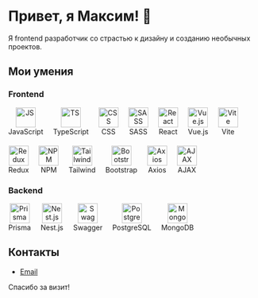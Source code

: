 # Привет, я Максим! 👋

Я frontend разработчик со страстью к дизайну и созданию необычных проектов.

## Мои умения

### Frontend
<div style="display: flex; flex-wrap: wrap; gap: 20px;">
  <div style="text-align: center;">
    <img src="https://cdn.jsdelivr.net/gh/devicons/devicon/icons/javascript/javascript-original.svg" height="40" alt="JS" title="JavaScript" />
    <div>JavaScript</div>
  </div>
  <div style="text-align: center;">
    <img src="https://cdn.jsdelivr.net/gh/devicons/devicon/icons/typescript/typescript-original.svg" height="40" alt="TS" title="TypeScript" />
    <div>TypeScript</div>
  </div>
  <div style="text-align: center;">
    <img src="https://cdn.jsdelivr.net/gh/devicons/devicon/icons/css3/css3-original.svg" height="40" alt="CSS" title="CSS" />
    <div>CSS</div>
  </div>
  <div style="text-align: center;">
    <img src="https://cdn.jsdelivr.net/gh/devicons/devicon/icons/sass/sass-original.svg" height="40" alt="SASS" title="SASS" />
    <div>SASS</div>
  </div>
  <div style="text-align: center;">
    <img src="https://cdn.jsdelivr.net/gh/devicons/devicon/icons/react/react-original.svg" height="40" alt="React" title="React" />
    <div>React</div>
  </div>
  <div style="text-align: center;">
    <img src="https://cdn.jsdelivr.net/gh/devicons/devicon/icons/vuejs/vuejs-original.svg" height="40" alt="Vue.js" title="Vue.js" />
    <div>Vue.js</div>
  </div>
  <div style="text-align: center;">
    <img src="https://cdn.jsdelivr.net/gh/devicons/devicon/icons/vite/vite-original.svg" height="40" alt="Vite" title="Vite" />
    <div>Vite</div>
  </div>
  <div style="text-align: center;">
    <img src="https://cdn.jsdelivr.net/gh/devicons/devicon/icons/redux/redux-original.svg" height="40" alt="Redux" title="Redux" />
    <div>Redux</div>
  </div>
  <div style="text-align: center;">
    <img src="https://cdn.jsdelivr.net/gh/devicons/devicon/icons/npm/npm-original-wordmark.svg" height="40" alt="NPM" title="NPM" />
    <div>NPM</div>
  </div>
  <div style="text-align: center;">
    <img src="https://cdn.jsdelivr.net/gh/devicons/devicon/icons/tailwindcss/tailwindcss-plain.svg" height="40" alt="Tailwind" title="Tailwind" />
    <div>Tailwind</div>
  </div>
  <div style="text-align: center;">
    <img src="https://cdn.jsdelivr.net/gh/devicons/devicon/icons/bootstrap/bootstrap-original.svg" height="40" alt="Bootstrap" title="Bootstrap" />
    <div>Bootstrap</div>
  </div>
  <div style="text-align: center;">
    <img src="https://cdn.jsdelivr.net/gh/devicons/devicon/icons/axios/axios-original.svg" height="40" alt="Axios" title="Axios" />
    <div>Axios</div>
  </div>
  <div style="text-align: center;">
    <img src="https://cdn.jsdelivr.net/gh/devicons/devicon/icons/jquery/jquery-original.svg" height="40" alt="AJAX" title="AJAX" />
    <div>AJAX</div>
  </div>
</div>

### Backend
<div style="display: flex; flex-wrap: wrap; gap: 20px;">
  <div style="text-align: center;">
    <img src="https://cdn.jsdelivr.net/gh/devicons/devicon/icons/prisma/prisma-original.svg" height="40" alt="Prisma" title="Prisma" />
    <div>Prisma</div>
  </div>
  <div style="text-align: center;">
    <img src="https://cdn.jsdelivr.net/gh/devicons/devicon/icons/nestjs/nestjs-plain.svg" height="40" alt="Nest.js" title="Nest.js" />
    <div>Nest.js</div>
  </div>
  <div style="text-align: center;">
    <img src="https://cdn.jsdelivr.net/gh/devicons/devicon/icons/swagger/swagger-original.svg" height="40" alt="Swagger" title="Swagger" />
    <div>Swagger</div>
  </div>
  <div style="text-align: center;">
    <img src="https://cdn.jsdelivr.net/gh/devicons/devicon/icons/postgresql/postgresql-original.svg" height="40" alt="PostgreSQL" title="PostgreSQL" />
    <div>PostgreSQL</div>
  </div>
  <div style="text-align: center;">
    <img src="https://cdn.jsdelivr.net/gh/devicons/devicon/icons/mongodb/mongodb-original.svg" height="40" alt="MongoDB" title="MongoDB" />
    <div>MongoDB</div>
  </div>
</div>

## Контакты

- [Email](maxnes332@yandex.ru)

Спасибо за визит!
